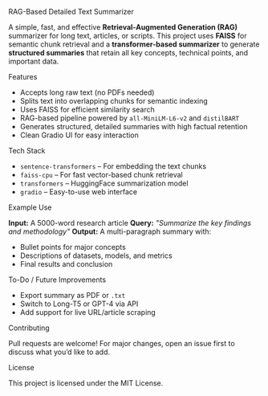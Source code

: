  RAG-Based Detailed Text Summarizer

A simple, fast, and effective **Retrieval-Augmented Generation (RAG)** summarizer for long text, articles, or scripts. This project uses **FAISS** for semantic chunk retrieval and a **transformer-based summarizer** to generate **structured summaries** that retain all key concepts, technical points, and important data.

 Features

*  Accepts long raw text (no PDFs needed)
*  Splits text into overlapping chunks for semantic indexing
*  Uses FAISS for efficient similarity search
*  RAG-based pipeline powered by `all-MiniLM-L6-v2` and `distilBART`
* Generates structured, detailed summaries with high factual retention
* Clean Gradio UI for easy interaction

 Tech Stack

* `sentence-transformers` – For embedding the text chunks
* `faiss-cpu` – For fast vector-based chunk retrieval
* `transformers` – HuggingFace summarization model
* `gradio` – Easy-to-use web interface




 Example Use

**Input:** A 5000-word research article
**Query:** *"Summarize the key findings and methodology"*
**Output:** A multi-paragraph summary with:

* Bullet points for major concepts
* Descriptions of datasets, models, and metrics
* Final results and conclusion


 To-Do / Future Improvements

*  Export summary as PDF or `.txt`
*  Switch to Long-T5 or GPT-4 via API
*  Add support for live URL/article scraping


 Contributing

Pull requests are welcome! For major changes, open an issue first to discuss what you’d like to add.


License

This project is licensed under the MIT License.
